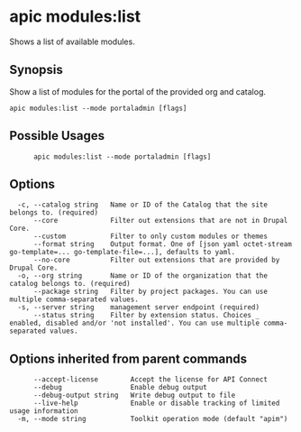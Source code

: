 # apic modules:list

Shows a list of available modules.

## Synopsis

Show a list of modules for the portal of the provided org and catalog.

```
apic modules:list --mode portaladmin [flags]
```

## Possible Usages

```
      apic modules:list --mode portaladmin [flags]
```

## Options

```
  -c, --catalog string   Name or ID of the Catalog that the site belongs to. (required)
      --core             Filter out extensions that are not in Drupal Core.
      --custom           Filter to only custom modules or themes
      --format string    Output format. One of [json yaml octet-stream go-template=... go-template-file=...], defaults to yaml.
      --no-core          Filter out extensions that are provided by Drupal Core.
  -o, --org string       Name or ID of the organization that the catalog belongs to. (required)
      --package string   Filter by project packages. You can use multiple comma-separated values.
  -s, --server string    management server endpoint (required)
      --status string    Filter by extension status. Choices _ enabled, disabled and/or 'not installed'. You can use multiple comma-separated values.
```

## Options inherited from parent commands

```
      --accept-license        Accept the license for API Connect
      --debug                 Enable debug output
      --debug-output string   Write debug output to file
      --live-help             Enable or disable tracking of limited usage information
  -m, --mode string           Toolkit operation mode (default "apim")
```
